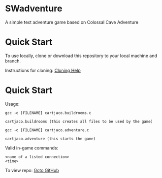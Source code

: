 # SWadventure
A simple text adventure game based on Colossal Cave Adventure

# Quick Start
To use locally, clone or download this repository to your local machine and branch. 

Instructions for cloning: [Cloning Help](https://help.github.com/articles/cloning-a-repository/)

# Quick Start

Usage: 
```
gcc -o [FILENAME] cartjaco.buildrooms.c

cartjaco.buildrooms (this creates all files to be used by the game)

gcc -o [FILENAME] cartjaco.adventure.c

cartjaco.adventure (this starts the game)
```

Valid in-game commands:
```
<name of a listed connection>
<time>
```

To view repo: [Goto GitHub](https://github.com/JacobLCarter/SWadventure)
